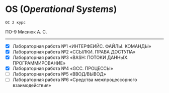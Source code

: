 # OS (**O***perational* **S***ystems*)
` ОС 2 курс `

ПО-9 Мисиюк А. С.

---

- [x] Лабораторная работа №1 «ИНТЕРФЕИЙС. ФАЙЛЫ. КОМАНДЫ»
- [x] Лабораторная работа №2 «ССЫЛКИ. ПРАВА ДОСТУПА»
- [x] Лабораторная работа №3 «BASH: ПОТОКИ ДАННЫХ. ПРОГРАММИРОВАНИЕ»
- [x] Лабораторная работа №4 «GCC. ПРОЦЕССЫ»
- [ ] Лабораторная работа №5 «ВВОД/ВЫВОД»
- [ ] Лабораторная работа №6 «Средства межпроцессорного взаимодействия»
